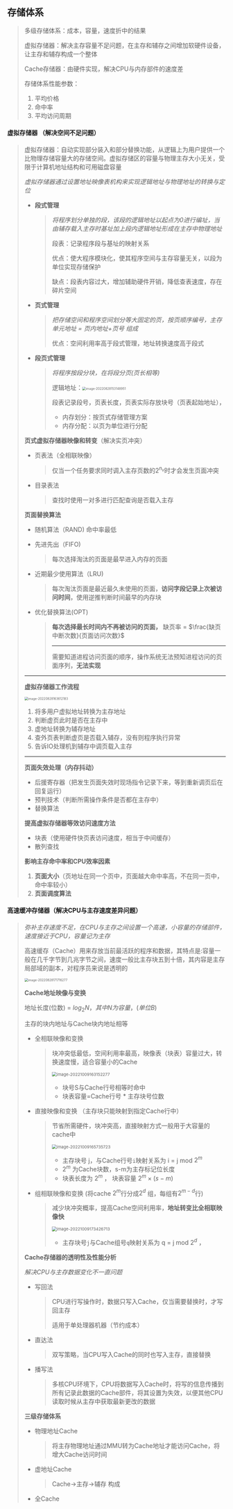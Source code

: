 ## **存储体系**

> 多级存储体系：成本，容量，速度折中的结果
>
> 虚拟存储器：解决主存容量不足问题，在主存和辅存之间增加软硬件设备，让主存和辅存构成一个整体
>
> Cache存储器：由硬件实现，解决CPU与内存部件的速度差
>
> 存储体系性能参数：
>
> 1. 平均价格
> 2. 命中率
> 3. 平均访问周期

#### **虚拟存储器** （解决空间不足问题）

> 虚拟存储器：自动实现部分装入和部分替换功能，从逻辑上为用户提供一个比物理存储容量大的存储空间。虚拟存储区的容量与物理主存大小无关，受限于计算机地址结构和可用磁盘容量
>
> *虚拟存储器通过设置地址映像表机构来实现逻辑地址与物理地址的转换与定位*
>
> - **段式管理**
>
>   > *将程序划分单独的段，该段的逻辑地址以起点为0进行编址，当由辅存载入主存时基址加上段内逻辑地址形成在主存中物理地址*
>   >
>   > 段表：记录程序段与基址的映射关系
>   >
>   > 优点：使大程序模块化，使其程序空间与主存容量无关，以段为单位实现存储保护
>   >
>   > 缺点：段表内容过大，增加辅助硬件开销，降低查表速度，存在碎片空间
>
> - **页式管理**
>
>   > *把存储空间和程序空间划分等大固定的页，按页顺序编号，主存单元地址 = 页内地址+页号 组成*
>   >
>   > 优点：空间利用率高于段式管理，地址转换速度高于段式
>
> - **段页式管理**
>
>   > *将程序按段分块，在将段分页(页长相等)*
>   >
>   > 逻辑地址：<img src="img/image-20220828153148951.png" alt="image-20220828153148951" style="zoom:50%;" /> 
>   >
>   > 段表记录段号，页表长度，页表实际存放块号（页表起始地址），
>   >
>   > - 内存划分：按页式存储管理方案
>   > - 内存分配：以页为单位进行分配
>
> **页式虚拟存储器映像和转变**（解决实页冲突）
>
> - 页表法（全相联映像）
>
>   > 仅当一个任务要求同时调入主存页数的$2^{n_v}$时才会发生页面冲突
>
> - 目录表法
>
>   > 查找时使用一对多进行匹配查询是否载入主存
>
> **页面替换算法**
>
> - 随机算法（RAND) 命中率最低
>
> - 先进先出（FIFO)
>
>   >每次选择淘汰的页面是最早进入内存的页面
>
> - 近期最少使用算法（LRU)
>
>   > 每次淘汰页面是最近最久未使用的页面，**访问字段记录上次被访问时间**，使用逆推判断时间最早的内存块
>
> - 优化替换算法(OPT)
>
>   >**每次选择最长时间内不再被访问的页面，** 缺页率 = $\frac{缺页中断次数}{页面访问次数}$
>   >
>   >---
>   >
>   >需要知道进程访问页面的顺序，操作系统无法预知进程访问的页面序列，**无法实现**
>
> ---
>
> **虚拟存储器工作流程**
>
> <img src="img/image-20220828163612183.png" alt="image-20220828163612183" style="zoom:50%;" /> 
>
> 1. 将多用户虚拟地址转换为主存地址
> 2. 判断虚页此时是否在主存中
> 3. 虚地址转换为辅存地址
> 4. 查外页表判断虚页是否载入辅存，没有则程序执行异常
> 5. 告诉IO处理机到辅存中调页载入主存
>
> ---
>
> **页面失效处理（内存抖动）**
>
> - 后援寄存器（把发生页面失效时现场指令记录下来，等到重新调页后在回复运行）
> - 预判技术（判断所需操作条件是否都在主存中）
> - 替换算法
>
> **提高虚拟存储器等效访问速度方法**
>
> - 块表（使用硬件快页表访问速度，相当于中间缓存）
> - 散列查找
>
> **影响主存命中率和CPU效率因素**
>
> 1. **页面大小**（页地址在同一个页中，页面越大命中率高，不在同一页中，命中率较小）
> 2. **页面调度算法**

#### **高速缓冲存储器**（解决CPU与主存速度差异问题）

> *弥补主存速度不足，在CPU与主存之间设置一个高速，小容量的存储部件，速度接近于CPU，容量记为主存*
>
> 高速缓存（Cache）用来存放当前最活跃的程序和数据，其特点是:容量一般在几千字节到几兆字节之间，速度一般比主存块五到十倍，其内容是主存局部域的副本，对程序员来说是透明的
>
> <img src="img/image-20220828171716277.png" alt="image-20220828171716277" style="zoom:50%;" /> 
>
> **Cache地址映像与变换**
>
>  地址长度(位数) = $log_2 N，其中N为容量，(单位 B)$
>
>  主存的块内地址与Cache块内地址相等
>
> - 全相联映像和变换
>
>   > 块冲突低最低，空间利用率最高，映像表（块表）容量过大，转换速度慢，适合容量小的Cache
>   >
>   > <img src="img\image-20221009163152277.png" alt="image-20221009163152277" style="zoom: 67%;" /> 
>   >
>   > - 块号S与Cache行号相等时命中
>   > - 块表容量=Cache行号 * 主存块号位数
>
> - 直接映像和变换 （主存块只能映射到指定Cache行中）
>
>   > 节省所需硬件，块冲突高，直接映射方式一般用于大容量的cache中
>   >
>   > <img src="img\image-20221009165735723.png" alt="image-20221009165735723" style="zoom:67%;" /> 
>   >
>   > - 主存块号 j，与Cache行号`i`映射关系为  i = j mod $2^m$  
>   > - $2^m$ 为Cache块数，s-m为主存标记位长度
>   > - 块表长度为 $2^m$ ， 块表容量 $2^m \times (s-m)$
>
> - 组相联映像和变换 (将cache $2^m$行分成$2^d$ 组，每组有$2^{m-d}$行)
>
>   > 减少块冲突概率，提高Cache空间利用率，**地址转变比全相联映像快**
>   >
>   > <img src="img\image-20221009173426713.png" alt="image-20221009173426713" style="zoom:67%;" /> 
>   >
>   > - 主存块号`j`与Cache组号`q`映射关系为  q = j mod $2^d$  ，
>
> **Cache存储器的透明性及性能分析**
>
> *解决CPU与主存数据变化不一直问题*
>
> - 写回法
>
>   > CPU进行写操作时，数据只写入Cache，仅当需要替换时，才写回主存
>   >
>   > 适用于单处理器机器（节约成本）
>
> - 直达法
>
>   > 双写策略，当CPU写入Cache的同时也写入主存，直接替换
>
> - 播写法
>
>   > 多核CPU环境下，CPU将数据写入Cache时，将写的信息传播到所有记录此数据的Cache部件，将其设置为失效，以便其他CPU读取时候从主存中获取最新更改的数据
>
> **三级存储体系**
>
> - 物理地址Cache
>
>   > 将主存物理地址通过MMU转为Cache地址才能访问Cache，将增大Cache访问时间
>
> - 虚地址Cache
>
>   > Cache->主存->辅存 构成
>
> - 全Cache